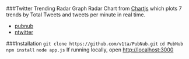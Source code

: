 ###Twitter Trending Radar Graph
Radar Chart from [Chartjs](http://www.chartjs.org/) which plots 7 trends by Total Tweets and tweets per minute in real time.
* [pubnub](https://www.npmjs.com/package/pubnub)
* [ntwitter](https://www.npmjs.com/package/ntwitter)


###Installation
 `git clone https://github.com/v1ta/PubNub.git`
 `cd PubNub`
 `npm install`
 `node app.js`
If running locally, open [http://localhost:3000](http://localhost:3000)
